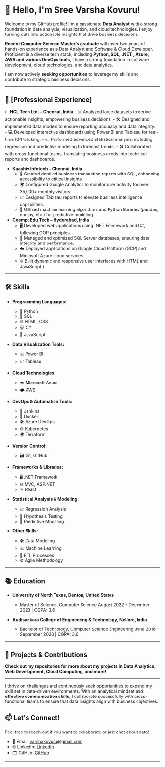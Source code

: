 # 👋 Hello, I'm Sree Varsha Kovuru!

Welcome to my GitHub profile! I'm a passionate **Data Analyst** with a strong foundation in data analysis, visualization, and cloud technologies. I enjoy turning data into actionable insights that drive business decisions.

**Recent Computer Science Master’s graduate** with over two years of hands-on experience as a Data Analyst and Software & Cloud Developer. Proficient in a diverse tech stack, including **Python, SQL, .NET , Azure, AWS and various DevOps tools**, I have a strong foundation in software development, cloud technologies, and data analytics.  

I am now actively **seeking opportunities** to leverage my skills and contribute to strategic business decisions.

---
## 💼 [Professional Experience]
(- **HCL Tech Ltd. – Chennai, India**
    - 📊 Analyzed large datasets to derive actionable insights, empowering business decisions.
    - 🛠️ Designed and implemented data models to ensure reporting accuracy and data integrity.  
    - 💻 Developed interactive dashboards using Power BI and Tableau for real-time KPI tracking.
    - 📈 Performed advanced statistical analysis, including regression and predictive modeling to forecast trends.
    - 🛠️ Collaborated with cross-functional teams, translating business needs into technical reports and dashboards.
 - **Kaashiv Infotech – Chennai, India**
    - 📑 Created detailed business transaction reports with SQL, enhancing accessibility to critical insights.
    - 🌍 Configured Google Analytics to monitor user activity for over 35,000+ monthly visitors.
    - 📈 Designed Tableau reports to elevate business intelligence capabilities.
    - 🤖 Utilized machine learning algorithms and Python libraries (pandas, numpy, etc.) for predictive modeling.
- **Coempt Edu Teck – Hyderabad, India**
    - 🖥️ Developed web applications using .NET Framework and C#, following OOP principles.
    - 💾 Managed and optimized SQL Server databases, ensuring data integrity and performance.
    - ☁️ Deployed applications on Google Cloud Platform (GCP) and Microsoft Azure cloud services.
    - 🌐 Built dynamic and responsive user interfaces with HTML and JavaScript.)

---

## 🛠️ Skills

- **Programming Languages:**
  - 🐍 Python
  - 💾 SQL
  - 🌐 HTML, CSS
  - 💻 C#
  - 📜 JavaScript
  
- **Data Visualization Tools:**
  - 📊 Power BI
  - 📈 Tableau
  
- **Cloud Technologies:**
  - ☁️ Microsoft Azure
  - 🌩️ AWS
    
- **DevOps & Automation Tools:**
  - 🔄 Jenkins
  - 🐋 Docker
  - 🛠️ Azure DevOps
  - ⚙️ Kubernetes
  - 🌍 Terraform

- **Version Control:**
  - 🗃️ Git, GitHub

- **Frameworks & Libraries:**
  - 🖥️ .NET Framework
  - 🌐 MVC, ASP.NET
  - ⚛️ React

- **Statistical Analysis & Modeling:**
  - 📈 Regression Analysis
  - 🧪 Hypothesis Testing
  - 🔮 Predictive Modeling

- **Other Skills:**
  - 🛠️ Data Modeling
  - 📊 Machine Learning
  - 🔄 ETL Processes
  - ⚙️ Agile Methodology
  
---
## 📚 Education
- **University of North Texas, Denton, United States**
    - Master of Science, Computer Science            August 2022 - December 2023 | CGPA: 3.6

- **Audisankara College of Engineering & Technology, Nellore, India**
    - Bachelor of Technology, Computer Science Engineering            June 2016 - September 2020 | CGPA: 3.6

---

## 🚀 Projects & Contributions
**Check out my repositories for more about my projects in Data Analytics, Web Development, Cloud Computing, and more!**

---

I thrive on challenges and continuously seek opportunities to expand my skill set in data-driven environments. With an analytical mindset and **effective communication skills**, I collaborate successfully with cross-functional teams to ensure that data insights align with business objectives.


## 📫 Let's Connect!

Feel free to reach out if you want to collaborate or just chat about data!  
- 📧 Email: [varshakovuru@gmail.com](mailto:varshakovuru@gmail.com)  
- 🌐 LinkedIn: [LinkedIn](https://www.linkedin.com/in/sree-varsha-kovuru/)
- 🗂️ GitHub: [GitHub](https://github.com/sreevarshakovuru)


---


